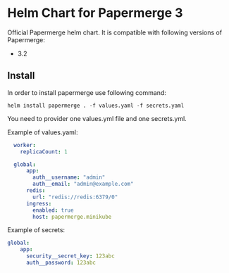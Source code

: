 # Helm Chart for Papermerge 3

Official Papermerge helm chart.
It is compatible with following versions of Papermerge:

- 3.2

## Install

In order to install papermerge use following command:

    helm install papermerge . -f values.yaml -f secrets.yaml

You need to provider one values.yml file and one secrets.yml.

Example of values.yaml:

```yaml
  worker:
    replicaCount: 1

  global:
      app:
        auth__username: "admin"
        auth__email: "admin@example.com"
      redis:
        url: "redis://redis:6379/0"
      ingress:
        enabled: true
        host: papermerge.minikube
```

Example of secrets:

```yaml
global:
    app:
      security__secret_key: 123abc
      auth__password: 123abc
```
